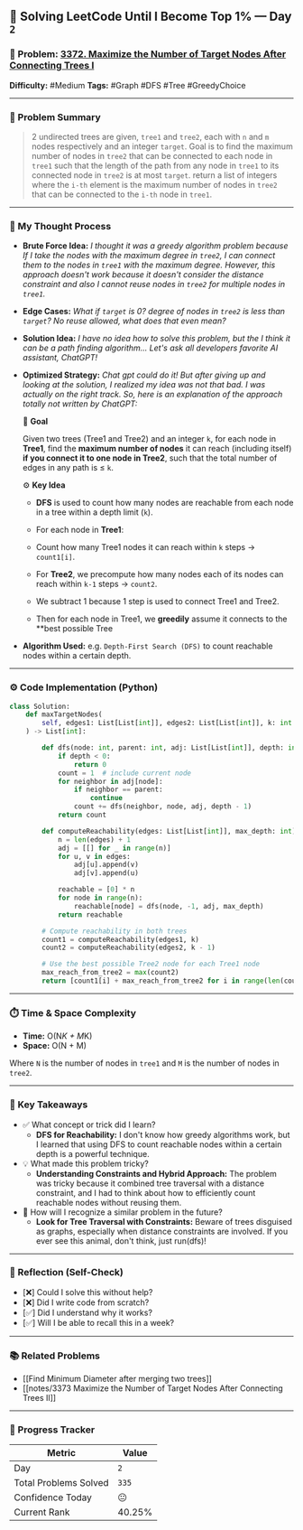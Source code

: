 ## 🧠 Solving LeetCode Until I Become Top 1% — Day `2`

### 🔹 Problem: [3372. Maximize the Number of Target Nodes After Connecting Trees I](https://leetcode.com/problems/maximize-the-number-of-target-nodes-after-connecting-trees-i/description/)

**Difficulty:** #Medium
**Tags:** #Graph #DFS #Tree #GreedyChoice  

---

### 📝 Problem Summary 

> 2 undirected trees are given, `tree1` and `tree2`, each with `n` and `m` nodes respectively and an integer `target`. Goal is to find the maximum number of nodes in `tree2` that can be connected to each node in `tree1` such that the length of the path from any node in `tree1` to its connected node in `tree2` is at most `target`.
> return a list of integers where the `i-th` element is the maximum number of nodes in `tree2` that can be connected to the `i-th` node in `tree1`.

---

### 🧠 My Thought Process

* **Brute Force Idea:**
  *I thought it was a greedy algorithm problem because If I take the nodes with the maximum degree in `tree2`, I can connect them to the nodes in `tree1` with the maximum degree. However, this approach doesn't work because it doesn't consider the distance constraint and also I cannot reuse nodes in `tree2` for multiple nodes in `tree1`.*

* **Edge Cases:**
    *What if `target` is 0?* 
    *degree of nodes in `tree2` is less than `target`?*
    *No reuse allowed, what does that even mean?*

* **Solution Idea:**
  *I have no idea how to solve this problem, but the I think it can be a path finding algorithm... Let's ask all developers favorite AI assistant, ChatGPT!*

* **Optimized Strategy:**
  *Chat gpt could do it! But after giving up and looking at the solution, I realized my idea was not that bad. I was actually on the right track. So, here is an explanation of the approach totally not written by ChatGPT:*
  
  🧠 **Goal**

    Given two trees (Tree1 and Tree2) and an integer `k`, for each node in **Tree1**, find the **maximum number of nodes** it can reach (including itself) **if you connect it to one node in Tree2**, such that the total number of edges in any path is ≤ `k`.


  ⚙️ **Key Idea**

    * **DFS** is used to count how many nodes are reachable from each node in a tree within a depth limit (`k`).
    * For each node in **Tree1**:

    * Count how many Tree1 nodes it can reach within `k` steps → `count1[i]`.
    * For **Tree2**, we precompute how many nodes each of its nodes can reach within `k-1` steps → `count2`.

    * We subtract 1 because 1 step is used to connect Tree1 and Tree2.
    * Then for each node in Tree1, we **greedily** assume it connects to the \*\*best possible Tree


* **Algorithm Used:**
  e.g. `Depth-First Search (DFS)` to count reachable nodes within a certain depth.

---

### ⚙️ Code Implementation (Python)

```python {.line-numbers}
class Solution:
    def maxTargetNodes(
        self, edges1: List[List[int]], edges2: List[List[int]], k: int
    ) -> List[int]:

        def dfs(node: int, parent: int, adj: List[List[int]], depth: int) -> int:
            if depth < 0:
                return 0
            count = 1  # include current node
            for neighbor in adj[node]:
                if neighbor == parent:
                    continue
                count += dfs(neighbor, node, adj, depth - 1)
            return count

        def computeReachability(edges: List[List[int]], max_depth: int) -> List[int]:
            n = len(edges) + 1
            adj = [[] for _ in range(n)]
            for u, v in edges:
                adj[u].append(v)
                adj[v].append(u)

            reachable = [0] * n
            for node in range(n):
                reachable[node] = dfs(node, -1, adj, max_depth)
            return reachable

        # Compute reachability in both trees
        count1 = computeReachability(edges1, k)
        count2 = computeReachability(edges2, k - 1)

        # Use the best possible Tree2 node for each Tree1 node
        max_reach_from_tree2 = max(count2)
        return [count1[i] + max_reach_from_tree2 for i in range(len(count1))]

```

---

### ⏱️ Time & Space Complexity

* **Time:** O(N*K + M*K) 
* **Space:** O(N + M) 

Where `N` is the number of nodes in `tree1` and `M` is the number of nodes in `tree2`.

---

### 🧩 Key Takeaways

* ✅ What concept or trick did I learn?
    * **DFS for Reachability:** I don't know how greedy algorithms work, but I learned that using DFS to count reachable nodes within a certain depth is a powerful technique.
* 💡 What made this problem tricky?
    * **Understanding Constraints and Hybrid Approach:** The problem was tricky because it combined tree traversal with a distance constraint, and I had to think about how to efficiently count reachable nodes without reusing them.
* 💭 How will I recognize a similar problem in the future?
    * **Look for Tree Traversal with Constraints:** Beware of trees disguised as graphs, especially when distance constraints are involved. If you ever see this animal, don't think, just run(dfs)!

---

### 🔁 Reflection (Self-Check)

* [❌] Could I solve this without help?
* [❌] Did I write code from scratch?
* [✅] Did I understand why it works?
* [✅] Will I be able to recall this in a week?

---

### 📚 Related Problems

* [[Find Minimum Diameter after merging two trees]]
* [[notes/3373 Maximize the Number of Target Nodes After Connecting Trees II]]

---

### 🚀 Progress Tracker

| Metric                | Value        |
| --------------------- | ------------ |
| Day                   | `2`          |
| Total Problems Solved | `335`          |
| Confidence Today      | 😐 |
| Current Rank         | 40.25% |